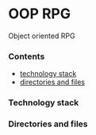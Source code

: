 # OOP RPG
Object oriented RPG

### Contents
* [technology stack](technologystack)
* [directories and files](#directoriesandfiles)

### Technology stack

### Directories and files
